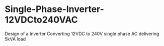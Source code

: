 # Single-Phase-Inverter-12VDCto240VAC
Design of a Inverter Converting 12VDC to 240V single phase AC delivering 5kVA load
